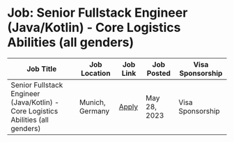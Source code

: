 # Job: Senior Fullstack Engineer (Java/Kotlin) - Core Logistics Abilities (all genders)

| Job Title | Job Location | Job Link | Job Posted | Visa Sponsorship |
| --- | --- | --- | --- | --- |
| Senior Fullstack Engineer (Java/Kotlin) - Core Logistics Abilities (all genders) | Munich, Germany | [Apply](https://jobs.zalando.com/en/jobs/4897428) | May 28, 2023 | Visa Sponsorship |
